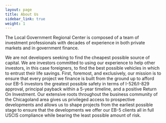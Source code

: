 ```yaml
---
layout: page
title: About Us
sidebar_link: true
weight: 1
---
```


The Local Government Regional Center is composed of a team of investment professionals with decades of experience in both private markets and in government finance.

We are not developers seeking to find the cheapest possible source of capital. We are investors committed to using our experience to help other investors, in this case foreigners, to find the best possible vehicles in which to entrust their life savings. First, foremost, and exclusively, our mission is to ensure that every project we finance is built from the ground up to afford our EB-5 investors the greatest possible safety in terms of I-526/I-829 approval, principal payback within a 5-year timeline, and a positive Return On Investment. Our extensive roots throughout the business community of the Chicagoland area gives us privileged access to prospective developments and allows us to shape projects from the earliest possible stage to ensure that the developments we offer our EB-5 clients all in full USCIS compliance while bearing the least possible amount of risk.